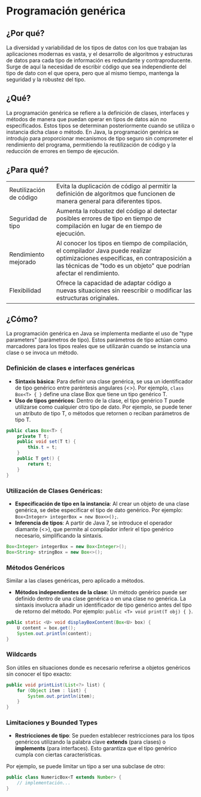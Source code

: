 # Programación genérica

## ¿Por qué?

La diversidad y variabilidad de los tipos de datos con los que trabajan las aplicaciones modernas es vasta, y el desarrollo de algoritmos y estructuras de datos para cada tipo de información es redundante y contraproducente. Surge de aquí la necesidad de escribir código que sea independiente del tipo de dato con el que opera, pero que al mismo tiempo, mantenga la seguridad y la robustez del tipo.

## ¿Qué?

La programación genérica se refiere a la definición de clases, interfaces y métodos de manera que puedan operar en tipos de datos aún no especificados. Estos tipos se determinan posteriormente cuando se utiliza o instancia dicha clase o método. En Java, la programación genérica se introdujo para proporcionar mecanismos de tipo seguro sin comprometer el rendimiento del programa, permitiendo la reutilización de código y la reducción de errores en tiempo de ejecución.

## ¿Para qué?

|||
|-|-|
Reutilización de código|Evita la duplicación de código al permitir la definición de algoritmos que funcionen de manera general para diferentes tipos.
Seguridad de tipo|Aumenta la robustez del código al detectar posibles errores de tipo en tiempo de compilación en lugar de en tiempo de ejecución.
Rendimiento mejorado|Al conocer los tipos en tiempo de compilación, el compilador Java puede realizar optimizaciones específicas, en contraposición a las técnicas de "todo es un objeto" que podrían afectar el rendimiento.
Flexibilidad|Ofrece la capacidad de adaptar código a nuevas situaciones sin reescribir o modificar las estructuras originales.

## ¿Cómo?

La programación genérica en Java se implementa mediante el uso de "type parameters" (parámetros de tipo). Estos parámetros de tipo actúan como marcadores para los tipos reales que se utilizarán cuando se instancia una clase o se invoca un método.

### Definición de clases e interfaces genéricas

- **Sintaxis básica**: Para definir una clase genérica, se usa un identificador de tipo genérico entre paréntesis angulares (<>). Por ejemplo, ```class Box<T> { }``` define una clase Box que tiene un tipo genérico T.
- **Uso de tipos genéricos**: Dentro de la clase, el tipo genérico T puede utilizarse como cualquier otro tipo de dato. Por ejemplo, se puede tener un atributo de tipo T, o métodos que retornen o reciban parámetros de tipo T.

```java
public class Box<T> {
    private T t;
    public void set(T t) { 
        this.t = t; 
    }
    public T get() { 
        return t; 
    }
}
```

### Utilización de Clases Genéricas:

- **Especificación de tipo en la instancia**: Al crear un objeto de una clase genérica, se debe especificar el tipo de dato genérico. Por ejemplo: ```Box<Integer> integerBox = new Box<>();```.
- **Inferencia de tipos**: A partir de Java 7, se introduce el operador diamante (<>), que permite al compilador inferir el tipo genérico necesario, simplificando la sintaxis.

```java
Box<Integer> integerBox = new Box<Integer>();
Box<String> stringBox = new Box<>();

```

### Métodos Genéricos

Similar a las clases genéricas, pero aplicado a métodos. 

- **Métodos independientes de la clase**: Un método genérico puede ser definido dentro de una clase genérica o en una clase no genérica. La sintaxis involucra añadir un identificador de tipo genérico antes del tipo de retorno del método. Por ejemplo: ```public <T> void print(T obj) { }```.

```java
public static <U> void displayBoxContent(Box<U> box) {
    U content = box.get();
    System.out.println(content);
}
```

### Wildcards

Son útiles en situaciones donde es necesario referirse a objetos genéricos sin conocer el tipo exacto:

```java
public void printList(List<?> list) {
    for (Object item : list) {
        System.out.println(item);
    }
}
```

### Limitaciones y Bounded Types

- **Restricciones de tipo**: Se pueden establecer restricciones para los tipos genéricos utilizando la palabra clave **extends** (para clases) o **implements** (para interfaces). Esto garantiza que el tipo genérico cumpla con ciertas características.

Por ejemplo, se puede limitar un tipo a ser una subclase de otro:

```java
public class NumericBox<T extends Number> {
    // implementación...
}
```
